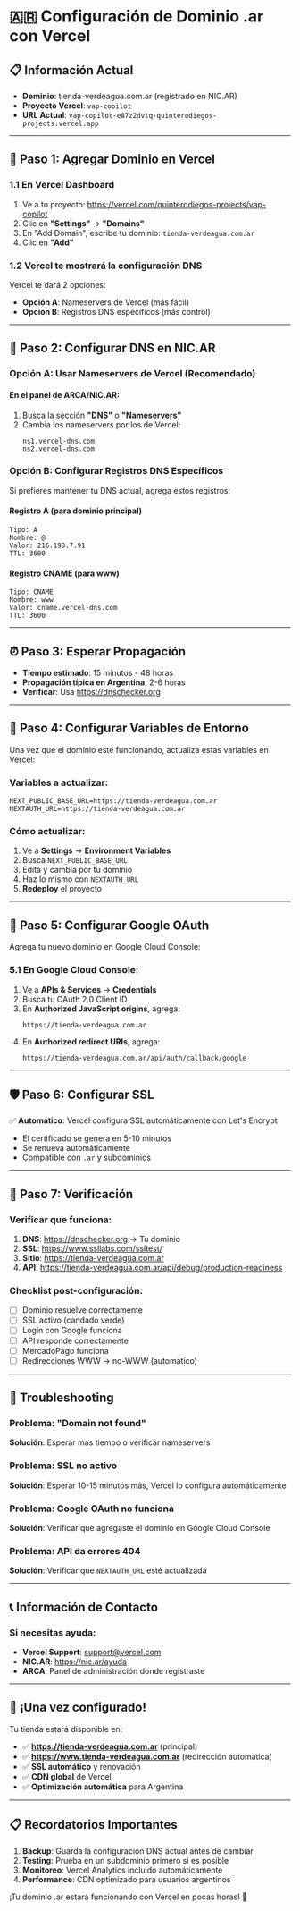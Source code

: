 # 🇦🇷 Configuración de Dominio .ar con Vercel

## 📋 Información Actual
- **Dominio**: tienda-verdeagua.com.ar (registrado en NIC.AR)
- **Proyecto Vercel**: `vap-copilot`
- **URL Actual**: `vap-copilot-e87z2dvtq-quinterodiegos-projects.vercel.app`

---

## 🎯 Paso 1: Agregar Dominio en Vercel

### 1.1 En Vercel Dashboard
1. Ve a tu proyecto: https://vercel.com/quinterodiegos-projects/vap-copilot
2. Clic en **"Settings"** → **"Domains"**
3. En "Add Domain", escribe tu dominio: `tienda-verdeagua.com.ar`
4. Clic en **"Add"**

### 1.2 Vercel te mostrará la configuración DNS
Vercel te dará 2 opciones:
- **Opción A**: Nameservers de Vercel (más fácil)
- **Opción B**: Registros DNS específicos (más control)

---

## 🔧 Paso 2: Configurar DNS en NIC.AR

### Opción A: Usar Nameservers de Vercel (Recomendado)

#### En el panel de ARCA/NIC.AR:
1. Busca la sección **"DNS"** o **"Nameservers"**
2. Cambia los nameservers por los de Vercel:
   ```
   ns1.vercel-dns.com
   ns2.vercel-dns.com
   ```

### Opción B: Configurar Registros DNS Específicos

Si prefieres mantener tu DNS actual, agrega estos registros:

#### Registro A (para dominio principal)
```
Tipo: A
Nombre: @
Valor: 216.198.7.91
TTL: 3600
```

#### Registro CNAME (para www)
```
Tipo: CNAME
Nombre: www
Valor: cname.vercel-dns.com
TTL: 3600
```

---

## ⏰ Paso 3: Esperar Propagación

- **Tiempo estimado**: 15 minutos - 48 horas
- **Propagación típica en Argentina**: 2-6 horas
- **Verificar**: Usa https://dnschecker.org

---

## 🔧 Paso 4: Configurar Variables de Entorno

Una vez que el dominio esté funcionando, actualiza estas variables en Vercel:

### Variables a actualizar:
```env
NEXT_PUBLIC_BASE_URL=https://tienda-verdeagua.com.ar
NEXTAUTH_URL=https://tienda-verdeagua.com.ar
```

### Cómo actualizar:
1. Ve a **Settings** → **Environment Variables**
2. Busca `NEXT_PUBLIC_BASE_URL`
3. Edita y cambia por tu dominio
4. Haz lo mismo con `NEXTAUTH_URL`
5. **Redeploy** el proyecto

---

## 🎯 Paso 5: Configurar Google OAuth

Agrega tu nuevo dominio en Google Cloud Console:

### 5.1 En Google Cloud Console:
1. Ve a **APIs & Services** → **Credentials**
2. Busca tu OAuth 2.0 Client ID
3. En **Authorized JavaScript origins**, agrega:
   ```
   https://tienda-verdeagua.com.ar
   ```
4. En **Authorized redirect URIs**, agrega:
   ```
   https://tienda-verdeagua.com.ar/api/auth/callback/google
   ```

---

## 🛡️ Paso 6: Configurar SSL

✅ **Automático**: Vercel configura SSL automáticamente con Let's Encrypt
- El certificado se genera en 5-10 minutos
- Se renueva automáticamente
- Compatible con `.ar` y subdominios

---

## 🧪 Paso 7: Verificación

### Verificar que funciona:
1. **DNS**: https://dnschecker.org → Tu dominio
2. **SSL**: https://www.ssllabs.com/ssltest/
3. **Sitio**: https://tienda-verdeagua.com.ar
4. **API**: https://tienda-verdeagua.com.ar/api/debug/production-readiness

### Checklist post-configuración:
- [ ] Dominio resuelve correctamente
- [ ] SSL activo (candado verde)
- [ ] Login con Google funciona
- [ ] API responde correctamente
- [ ] MercadoPago funciona
- [ ] Redirecciones WWW → no-WWW (automático)

---

## 🚨 Troubleshooting

### Problema: "Domain not found"
**Solución**: Esperar más tiempo o verificar nameservers

### Problema: SSL no activo
**Solución**: Esperar 10-15 minutos más, Vercel lo configura automáticamente

### Problema: Google OAuth no funciona
**Solución**: Verificar que agregaste el dominio en Google Cloud Console

### Problema: API da errores 404
**Solución**: Verificar que `NEXTAUTH_URL` esté actualizada

---

## 📞 Información de Contacto

### Si necesitas ayuda:
- **Vercel Support**: support@vercel.com
- **NIC.AR**: https://nic.ar/ayuda
- **ARCA**: Panel de administración donde registraste

---

## 🎉 ¡Una vez configurado!

Tu tienda estará disponible en:
- ✅ **https://tienda-verdeagua.com.ar** (principal)
- ✅ **https://www.tienda-verdeagua.com.ar** (redirección automática)
- ✅ **SSL automático** y renovación
- ✅ **CDN global** de Vercel
- ✅ **Optimización automática** para Argentina

---

## 📋 Recordatorios Importantes

1. **Backup**: Guarda la configuración DNS actual antes de cambiar
2. **Testing**: Prueba en un subdominio primero si es posible
3. **Monitoreo**: Vercel Analytics incluido automáticamente
4. **Performance**: CDN optimizado para usuarios argentinos

¡Tu dominio .ar estará funcionando con Vercel en pocas horas! 🚀
